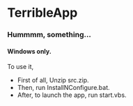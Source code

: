 # TerribleApp
### Hummmm, something...

#### Windows only.

To use it,
* First of all, Unzip src.zip.
* Then, run InstallNConfigure.bat.
* After, to launch the app, run start.vbs.
